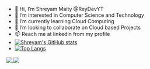 - 👋 Hi, I’m Shreyam Maity @ReyDevYT
- 👀 I’m interested in Computer Science and Technology
- 🌱 I’m currently learning Cloud Computing
- 💞️ I’m looking to collaborate on Cloud based Projects
- 📫 Reach me at linkedin from my profile
- [![Shreyam's GitHub stats](https://github-readme-stats.vercel.app/api?username=ReyDevYT&show_icons=true&theme=radical)](https://github.com/ReyDevYT)
- [![Top Langs](https://github-readme-stats.vercel.app/api/top-langs/?username=ReyDevYT&theme=radical&show_icons=true)](https://github.com/ReyDevYT)

<a href="https://github.com/anuraghazra/github-readme-stats">
  <img align="center" src="https://github-readme-stats.vercel.app/api/pin/?username=ReyDevYT&repo=github-readme-stats" />
</a>
<a href="https://github.com/anuraghazra/convoychat">
  <img align="center" src="https://github-readme-stats.vercel.app/api/pin/?username=ReyDevYT&repo=convoychat" />
</a>



<!---
ReyDevYT/ReyDevYT is a ✨ special ✨ repository because its `README.md` (this file) appears on your GitHub profile.
You can click the Preview link to take a look at your changes.
--->
